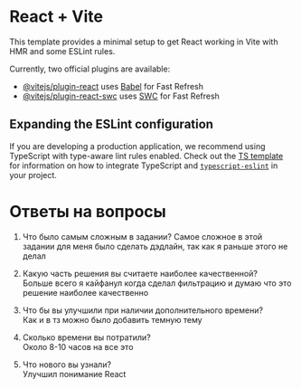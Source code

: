 # React + Vite

This template provides a minimal setup to get React working in Vite with HMR and some ESLint rules.

Currently, two official plugins are available:

- [@vitejs/plugin-react](https://github.com/vitejs/vite-plugin-react/blob/main/packages/plugin-react) uses [Babel](https://babeljs.io/) for Fast Refresh
- [@vitejs/plugin-react-swc](https://github.com/vitejs/vite-plugin-react/blob/main/packages/plugin-react-swc) uses [SWC](https://swc.rs/) for Fast Refresh

## Expanding the ESLint configuration

If you are developing a production application, we recommend using TypeScript with type-aware lint rules enabled. Check out the [TS template](https://github.com/vitejs/vite/tree/main/packages/create-vite/template-react-ts) for information on how to integrate TypeScript and [`typescript-eslint`](https://typescript-eslint.io) in your project.

# Ответы на вопросы

1. Что было самым сложным в задании? 
Самое сложное в этой задании для меня было сделать дэдлайн, так как я раньше этого не делал

2. Какую часть решения вы считаете наиболее качественной?  
Больше всего я кайфанул когда сделал фильтрацию и думаю что это решение наиболее качественно

3. Что бы вы улучшили при наличии дополнительного времени?  
Как и в тз можно было добавить темную тему

4. Сколько времени вы потратили?  
Около 8-10 часов на все это


5. Что нового вы узнали?  
Улучшил понимание React
